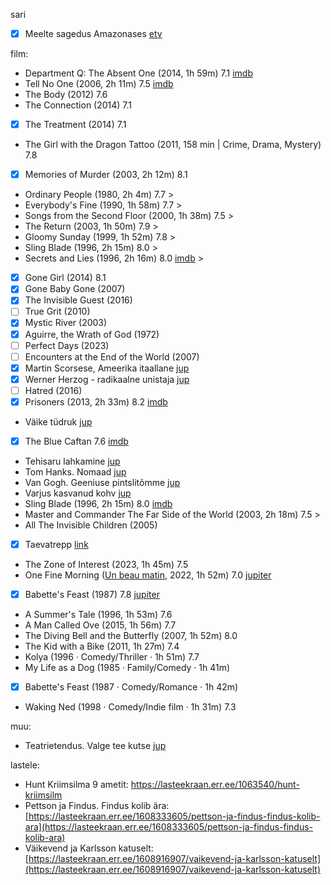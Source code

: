 
sari
- [x] Meelte sagedus Amazonases [etv](https://jupiter.err.ee/1098214/meelte-sagedus-amazonases)

film:
- Department Q: The Absent One (2014, 1h 59m) 7.1 [imdb](https://www.imdb.com/title/tt3140100/)
- Tell No One (2006, 2h 11m) 7.5 [imdb](https://www.imdb.com/title/tt0362225/) 
- The Body (2012) 7.6
- The Connection (2014) 7.1
- [x] The Treatment (2014) 7.1
- The Girl with the Dragon Tattoo (2011, 158 min | Crime, Drama, Mystery) 7.8
- [x] Memories of Murder (2003, 2h 12m) 8.1
- Ordinary People (1980, 2h 4m) 7.7 > 
- Everybody's Fine (1990, 1h 58m) 7.7 >
- Songs from the Second Floor (2000, 1h 38m) 7.5 >
-  The Return (2003, 1h 50m) 7.9 >
- Gloomy Sunday (1999, 1h 52m) 7.8 >
- Sling Blade (1996, 2h 15m) 8.0 >
- Secrets and Lies (1996, 2h 16m) 8.0 [imdb](https://www.imdb.com/title/tt0117589/) > 
- [x] Gone Girl (2014) 8.1
- [x] Gone Baby Gone (2007)
- [x] The Invisible Guest (2016)
- [ ] True Grit (2010)
- [x] Mystic River (2003)
- [x] Aguirre, the Wrath of God (1972)
- [ ] Perfect Days (2023)
- [ ] Encounters at the End of the World (2007)
- [x] Martin Scorsese, Ameerika itaallane [jup](https://jupiter.err.ee/1609261427/martin-scorsese-ameerika-itaallane)
- [x] Werner Herzog - radikaalne unistaja [jup](https://jupiter.err.ee/1609268147/werner-herzog-radikaalne-unistaja)
- [ ] Hatred (2016)
- [x] Prisoners (2013, 2h 33m) 8.2 [imdb](https://www.imdb.com/title/tt1392214/)
- Väike tüdruk [jup](https://jupiter.err.ee/1608550393/vaike-tudruk) 
- [x] The Blue Caftan 7.6 [imdb](https://www.imdb.com/title/tt17679584/?ref_=tt_sims_tt_t_2)
- Tehisaru lahkamine [jup](https://jupiter.err.ee/1609294583/tehisaru-lahkamine)
- Tom Hanks. Nomaad [jup](https://jupiter.err.ee/1609264499/tom-hanks-nomaad)
- Van Gogh. Geeniuse pintslitõmme [jup](https://jupiter.err.ee/1609141970/van-gogh-geeniuse-pintslitomme)
- Varjus kasvanud kohv [jup](https://jupiter.err.ee/1608381272/varjus-kasvanud-kohv)
- Sling Blade (1996, 2h 15m) 8.0 [imdb](https://www.imdb.com/title/tt0117666/)
- Master and Commander The Far Side of the World (2003, 2h 18m) 7.5 >
- All The Invisible Children (2005)
- [x] Taevatrepp [link](https://etv.err.ee/1609282241/taevatrepp)
- The Zone of Interest (2023, 1h 45m) 7.5
- One Fine Morning ([Un beau matin](https://www.imdb.com/title/tt13482828/), 2022, 1h 52m) 7.0  [jupiter](https://jupiter.err.ee/1609275194/uks-ilus-hommik)
- [x] Babette's Feast (1987) 7.8 [jupiter](https://jupiter.err.ee/1608895877/babette-i-pidusook)
- A Summer's Tale (1996, 1h 53m) 7.6
- A Man Called Ove (2015, 1h 56m) 7.7
- The Diving Bell and the Butterfly (2007, 1h 52m) 8.0
- The Kid with a Bike (2011, 1h 27m) 7.4
- Kolya (1996 ‧ Comedy/Thriller ‧ 1h 51m) 7.7
- My Life as a Dog (1985 ‧ Family/Comedy ‧ 1h 41m)
- [x] Babette's Feast (1987 ‧ Comedy/Romance ‧ 1h 42m)
- Waking Ned (1998 ‧ Comedy/Indie film ‧ 1h 31m) 7.3

muu:
- Teatrietendus. Valge tee kutse [jup](https://jupiter.err.ee/1608097507/teatrietendus-valge-tee-kutse)

lastele:
- Hunt Kriimsilma 9 ametit: https://lasteekraan.err.ee/1063540/hunt-kriimsilm
- Pettson ja Findus. Findus kolib ära: [https://lasteekraan.err.ee/1608333605/pettson-ja-findus-findus-kolib-ara](https://lasteekraan.err.ee/1608333605/pettson-ja-findus-findus-kolib-ara)
- Väikevend ja Karlsson katuselt: [https://lasteekraan.err.ee/1608916907/vaikevend-ja-karlsson-katuselt](https://lasteekraan.err.ee/1608916907/vaikevend-ja-karlsson-katuselt)

